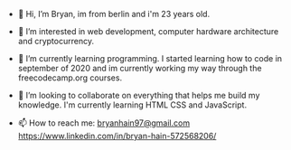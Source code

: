 - 👋 Hi, I’m Bryan, im from berlin and i'm 23 years old.

- 👀 I’m interested in web development, computer hardware architecture and cryptocurrency.

- 🌱 I’m currently learning programming. I started learning how to code in september of 2020 and im currently working my way through 
     the freecodecamp.org courses. 
     
     
- 💞️ I’m looking to collaborate on everything that helps me build my knowledge. I'm currently learning HTML CSS and JavaScript.
- 📫 How to reach me:
     bryanhain97@gmail.com
     https://www.linkedin.com/in/bryan-hain-572568206/
     

<!---
bryanhain97/bryanhain97 is a ✨ special ✨ repository because its `README.md` (this file) appears on your GitHub profile.
You can click the Preview link to take a look at your changes.
--->
